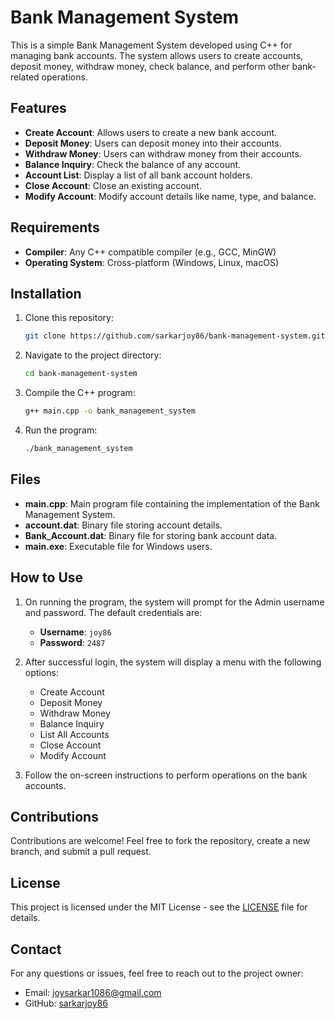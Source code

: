 
# Bank Management System

This is a simple Bank Management System developed using C++ for managing bank accounts. The system allows users to create accounts, deposit money, withdraw money, check balance, and perform other bank-related operations.

## Features

- **Create Account**: Allows users to create a new bank account.
- **Deposit Money**: Users can deposit money into their accounts.
- **Withdraw Money**: Users can withdraw money from their accounts.
- **Balance Inquiry**: Check the balance of any account.
- **Account List**: Display a list of all bank account holders.
- **Close Account**: Close an existing account.
- **Modify Account**: Modify account details like name, type, and balance.

## Requirements

- **Compiler**: Any C++ compatible compiler (e.g., GCC, MinGW)
- **Operating System**: Cross-platform (Windows, Linux, macOS)

## Installation

1. Clone this repository:
   ```bash
   git clone https://github.com/sarkarjoy86/bank-management-system.git
   ```

2. Navigate to the project directory:
   ```bash
   cd bank-management-system
   ```

3. Compile the C++ program:
   ```bash
   g++ main.cpp -o bank_management_system
   ```

4. Run the program:
   ```bash
   ./bank_management_system
   ```

## Files

- **main.cpp**: Main program file containing the implementation of the Bank Management System.
- **account.dat**: Binary file storing account details.
- **Bank_Account.dat**: Binary file for storing bank account data.
- **main.exe**: Executable file for Windows users.

## How to Use

1. On running the program, the system will prompt for the Admin username and password. The default credentials are:
   - **Username**: `joy86`
   - **Password**: `2487`

2. After successful login, the system will display a menu with the following options:
   - Create Account
   - Deposit Money
   - Withdraw Money
   - Balance Inquiry
   - List All Accounts
   - Close Account
   - Modify Account

3. Follow the on-screen instructions to perform operations on the bank accounts.

## Contributions

Contributions are welcome! Feel free to fork the repository, create a new branch, and submit a pull request.

## License

This project is licensed under the MIT License - see the [LICENSE](LICENSE) file for details.

## Contact

For any questions or issues, feel free to reach out to the project owner:
- Email: [joysarkar1086@gmail.com](mailto:joysarkar1086@gmail.com)
- GitHub: [sarkarjoy86](https://github.com/sarkarjoy86)
